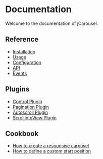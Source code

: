 Documentation
=============

Welcome to the documentation of jCarousel.

Reference
---------

* [Installation](reference/installation.md)
* [Usage](reference/usage.md)
* [Configuration](reference/configuration.md)
* [API](reference/api.md)
* [Events](reference/events.md)

Plugins
-------

* [Control Plugin](plugins/control/)
* [Pagination Plugin](plugins/pagination/)
* [Autoscroll Plugin](plugins/autoscroll/)
* [ScrollIntoView Plugin](plugins/scrollintoview/)

Cookbook
--------

* [How to create a responsive carousel](cookbook/responsive-carousel.md)
* [How to define a custom start position](cookbook/custom-start-position.md)
